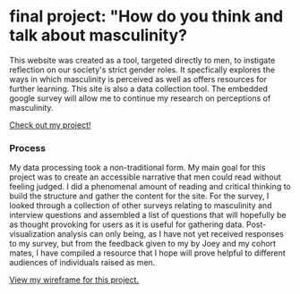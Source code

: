 <h1>final project: <strong>"How do you think and talk about masculinity?</strong></h1>

<p>This website was created as a tool, targeted directly to men, to instigate reflection on our society's strict gender roles. It specfically explores the ways in which masculinity is perceived as well as offers resources for further learning. This site is also a data collection tool. The embedded google survey will allow me to continue my research on perceptions of masculinity.</p>

<a href="https://zachnarva.github.io/Masculinity/"><p>Check out my project!</p></a>

<h3>Process</h3>

<p>My data processing took a non-traditional form. My main goal for this project was to create an accessible narrative that men could read without feeling judged. I did a phenomenal amount of reading and critical thinking to build the structure and gather the content for the site. For the survey, I looked through a collection of other surveys relating to masculinity and interview questions and assembled a list of questions that will hopefully be as thought provoking for users as it is useful for gathering data. Post-visualization analysis can only being, as I have not yet received responses to my survey, but from the feedback given to my by Joey and my cohort mates, I have compiled a resource that I hope will prove helpful to different audiences of individuals raised as men. </p>

<a href="http://www.zachnarva.com/metrics">View my wireframe for this project.</a>
